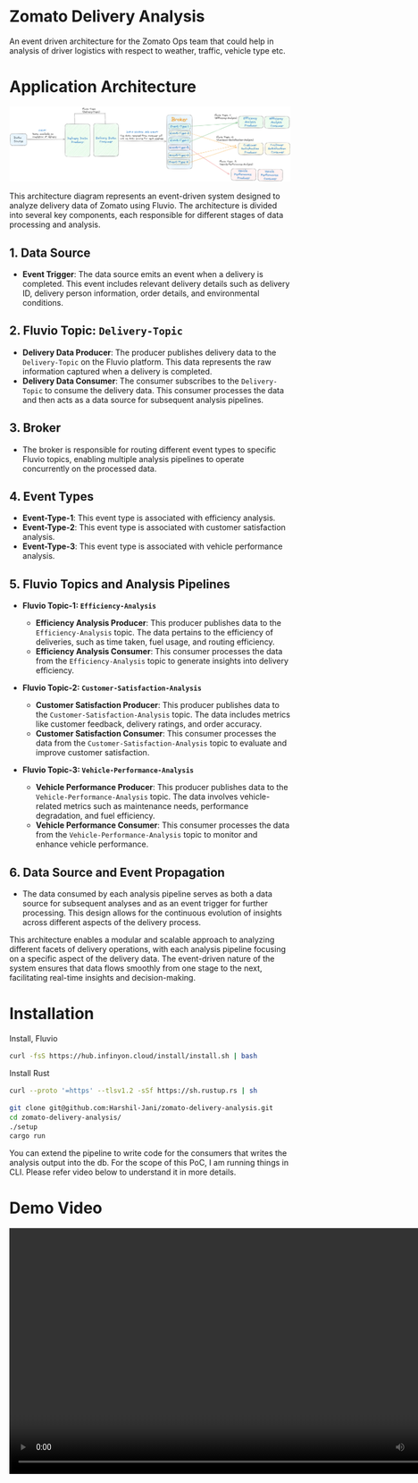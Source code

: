 # Zomato Delivery Analysis

An event driven architecture for the Zomato Ops team that could help in analysis of driver logistics with respect to weather, traffic, vehicle type etc.

# Application Architecture

![Architecture of Zomato Delivery Analysis Pipelines using Fluvio](image.png)

This architecture diagram represents an event-driven system designed to analyze delivery data of Zomato using Fluvio. The architecture is divided into several key components, each responsible for different stages of data processing and analysis.

## 1. Data Source

- **Event Trigger**: The data source emits an event when a delivery is completed. This event includes relevant delivery details such as delivery ID, delivery person information, order details, and environmental conditions.

## 2. Fluvio Topic: `Delivery-Topic`

- **Delivery Data Producer**: The producer publishes delivery data to the `Delivery-Topic` on the Fluvio platform. This data represents the raw information captured when a delivery is completed.
- **Delivery Data Consumer**: The consumer subscribes to the `Delivery-Topic` to consume the delivery data. This consumer processes the data and then acts as a data source for subsequent analysis pipelines.

## 3. Broker

- The broker is responsible for routing different event types to specific Fluvio topics, enabling multiple analysis pipelines to operate concurrently on the processed data.

## 4. Event Types

- **Event-Type-1**: This event type is associated with efficiency analysis.
- **Event-Type-2**: This event type is associated with customer satisfaction analysis.
- **Event-Type-3**: This event type is associated with vehicle performance analysis.

## 5. Fluvio Topics and Analysis Pipelines

- **Fluvio Topic-1: `Efficiency-Analysis`**
  - **Efficiency Analysis Producer**: This producer publishes data to the `Efficiency-Analysis` topic. The data pertains to the efficiency of deliveries, such as time taken, fuel usage, and routing efficiency.
  - **Efficiency Analysis Consumer**: This consumer processes the data from the `Efficiency-Analysis` topic to generate insights into delivery efficiency.
- **Fluvio Topic-2: `Customer-Satisfaction-Analysis`**

  - **Customer Satisfaction Producer**: This producer publishes data to the `Customer-Satisfaction-Analysis` topic. The data includes metrics like customer feedback, delivery ratings, and order accuracy.
  - **Customer Satisfaction Consumer**: This consumer processes the data from the `Customer-Satisfaction-Analysis` topic to evaluate and improve customer satisfaction.

- **Fluvio Topic-3: `Vehicle-Performance-Analysis`**
  - **Vehicle Performance Producer**: This producer publishes data to the `Vehicle-Performance-Analysis` topic. The data involves vehicle-related metrics such as maintenance needs, performance degradation, and fuel efficiency.
  - **Vehicle Performance Consumer**: This consumer processes the data from the `Vehicle-Performance-Analysis` topic to monitor and enhance vehicle performance.

## 6. Data Source and Event Propagation

- The data consumed by each analysis pipeline serves as both a data source for subsequent analyses and as an event trigger for further processing. This design allows for the continuous evolution of insights across different aspects of the delivery process.

This architecture enables a modular and scalable approach to analyzing different facets of delivery operations, with each analysis pipeline focusing on a specific aspect of the delivery data. The event-driven nature of the system ensures that data flows smoothly from one stage to the next, facilitating real-time insights and decision-making.

# Installation

Install, Fluvio

```bash
curl -fsS https://hub.infinyon.cloud/install/install.sh | bash

```

Install Rust

```bash
curl --proto '=https' --tlsv1.2 -sSf https://sh.rustup.rs | sh
```

```bash
git clone git@github.com:Harshil-Jani/zomato-delivery-analysis.git
cd zomato-delivery-analysis/
./setup
cargo run
```

You can extend the pipeline to write code for the consumers that writes the analysis output into the db. For the scope of this PoC, I am running things in CLI. Please refer video below to understand it in more details.

# Demo Video

<video width="820" height="440" controls>
  <source src="demo.mp4" type="video/mp4">
</video>